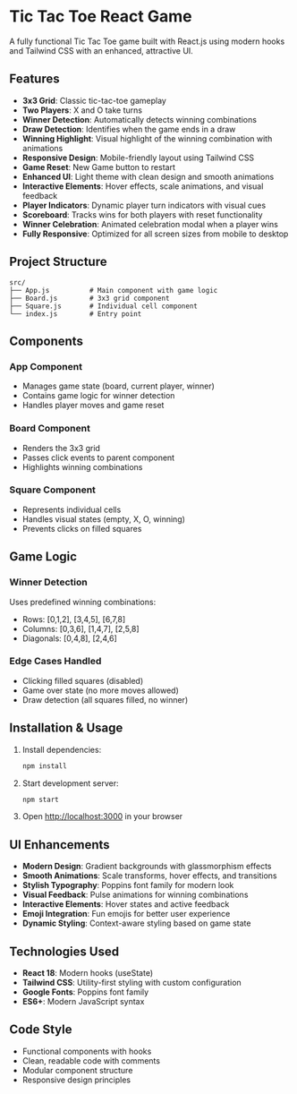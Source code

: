 # Tic Tac Toe React Game

A fully functional Tic Tac Toe game built with React.js using modern hooks and Tailwind CSS with an enhanced, attractive UI.

## Features

- **3x3 Grid**: Classic tic-tac-toe gameplay
- **Two Players**: X and O take turns
- **Winner Detection**: Automatically detects winning combinations
- **Draw Detection**: Identifies when the game ends in a draw
- **Winning Highlight**: Visual highlight of the winning combination with animations
- **Responsive Design**: Mobile-friendly layout using Tailwind CSS
- **Game Reset**: New Game button to restart
- **Enhanced UI**: Light theme with clean design and smooth animations
- **Interactive Elements**: Hover effects, scale animations, and visual feedback
- **Player Indicators**: Dynamic player turn indicators with visual cues
- **Scoreboard**: Tracks wins for both players with reset functionality
- **Winner Celebration**: Animated celebration modal when a player wins
- **Fully Responsive**: Optimized for all screen sizes from mobile to desktop

## Project Structure

```
src/
├── App.js          # Main component with game logic
├── Board.js        # 3x3 grid component
├── Square.js       # Individual cell component
└── index.js        # Entry point
```

## Components

### App Component
- Manages game state (board, current player, winner)
- Contains game logic for winner detection
- Handles player moves and game reset

### Board Component
- Renders the 3x3 grid
- Passes click events to parent component
- Highlights winning combinations

### Square Component
- Represents individual cells
- Handles visual states (empty, X, O, winning)
- Prevents clicks on filled squares

## Game Logic

### Winner Detection
Uses predefined winning combinations:
- Rows: [0,1,2], [3,4,5], [6,7,8]
- Columns: [0,3,6], [1,4,7], [2,5,8]
- Diagonals: [0,4,8], [2,4,6]

### Edge Cases Handled
- Clicking filled squares (disabled)
- Game over state (no more moves allowed)
- Draw detection (all squares filled, no winner)

## Installation & Usage

1. Install dependencies:
   ```bash
   npm install
   ```

2. Start development server:
   ```bash
   npm start
   ```

3. Open [http://localhost:3000](http://localhost:3000) in your browser

## UI Enhancements

- **Modern Design**: Gradient backgrounds with glassmorphism effects
- **Smooth Animations**: Scale transforms, hover effects, and transitions
- **Stylish Typography**: Poppins font family for modern look
- **Visual Feedback**: Pulse animations for winning combinations
- **Interactive Elements**: Hover states and active feedback
- **Emoji Integration**: Fun emojis for better user experience
- **Dynamic Styling**: Context-aware styling based on game state

## Technologies Used

- **React 18**: Modern hooks (useState)
- **Tailwind CSS**: Utility-first styling with custom configuration
- **Google Fonts**: Poppins font family
- **ES6+**: Modern JavaScript syntax

## Code Style

- Functional components with hooks
- Clean, readable code with comments
- Modular component structure
- Responsive design principles